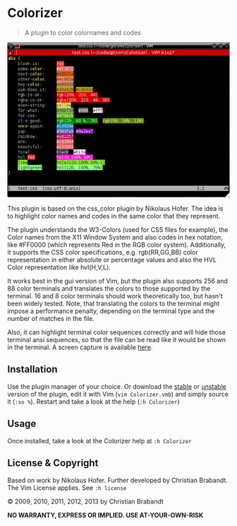 Colorizer
=========
> A plugin to color colornames and codes

![screenshot of the plugin](screenshot.png "Screenshot")

This plugin is based on the css_color plugin by Nikolaus Hofer. The idea is to highlight color names and codes in the same color that they represent.

The plugin understands the W3-Colors (used for CSS files for example), the Color names from the X11 Window System and also codes in hex notation, like #FF0000 (which represents Red in the RGB color system). Additionally, it supports the CSS color specifications, e.g. rgb(RR,GG,BB) color representation in either absolute or percentage values and also the HVL Color representation like hvl(H,V,L).

It works best in the gui version of Vim, but the plugin also supports 256 and 88 color terminals and translates the colors to those supported by the terminal. 16 and 8 color terminals should work theoretically too, but hasn't been widely tested. Note, that translating the colors to the terminal might impose a performance penalty, depending on the terminal type and the number of matches in the file.

Also, it can highlight terminal color sequences correctly and will hide those terminal ansi sequences, so that the file can be read like it would be shown in the terminal. A screen capture is available [here](http://www.256bit.org/~chrisbra/Colorizer_term.mkv).

Installation
---

Use the plugin manager of your choice. Or download the [stable][] or [unstable][] version of the plugin, edit it with Vim (`vim Colorizer.vmb`) and simply source it (`:so %`). Restart and take a look at the help (`:h Colorizer`)

[unstable]: https://raw.github.com/chrisbra/color_highlight/master/Colorizer.vmb
[stable]: http://www.vim.org/scripts/script.php?script_id=3963

Usage
---
Once installed, take a look at the Colorizer help at `:h Colorizer`

License & Copyright
-------

Based on work by Nikolaus Hofer. Further developed by Christian Brabandt. 
The Vim License applies. See `:h license`

© 2009, 2010, 2011, 2012, 2013 by Christian Brabandt

__NO WARRANTY, EXPRESS OR IMPLIED.  USE AT-YOUR-OWN-RISK__
